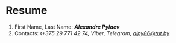 # Resume

1.	First Name, Last Name: _**Alexandre Pylaev**_
2.	Contacts: *:telephone_receiver:+375 29 771 42 74, Viber, Telegram, alpy86@tut.by*